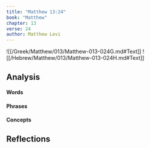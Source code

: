 ```yaml
---
title: "Matthew 13:24"
book: "Matthew"
chapter: 13
verse: 24
author: Matthew Levi
---
```

![[/Greek/Matthew/013/Matthew-013-024G.md#Text]]
![[/Hebrew/Matthew/013/Matthew-013-024H.md#Text]]

## Analysis

#### Words

#### Phrases

#### Concepts

## Reflections
